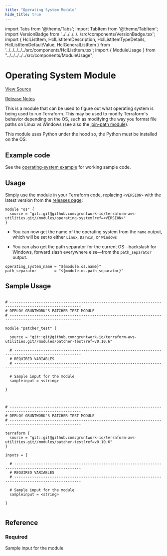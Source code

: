 ```yaml
---
title: "Operating System Module"
hide_title: true
---
```


import Tabs from '@theme/Tabs';
import TabItem from '@theme/TabItem';
import VersionBadge from '../../../../../src/components/VersionBadge.tsx';
import { HclListItem, HclListItemDescription, HclListItemTypeDetails, HclListItemDefaultValue, HclGeneralListItem } from '../../../../../src/components/HclListItem.tsx';
import { ModuleUsage } from "../../../../../src/components/ModuleUsage";

<VersionBadge repoTitle="Terraform Utility Modules" version="0.10.6" lastModifiedVersion="0.10.4"/>

# Operating System Module

<a href="https://github.com/gruntwork-io/terraform-aws-utilities/tree/v0.10.6/modules/patcher-test" className="link-button" title="View the source code for this module in GitHub.">View Source</a>

<a href="https://github.com/gruntwork-io/terraform-aws-utilities/releases/tag/v0.10.4" className="link-button" title="Release notes for only versions which impacted this module.">Release Notes</a>

This is a module that can be used to figure out what operating system is being used to run Terraform. This may be used
to modify Terraform's behavior depending on the OS, such as modifying the way you format file paths on Linux vs
Windows (see also the [join-path module](https://github.com/gruntwork-io/terraform-aws-utilities/tree/v0.10.6/modules/join-path)).

This module uses Python under the hood so, the Python must be installed on the OS.

## Example code

See the [operating-system example](https://github.com/gruntwork-io/terraform-aws-utilities/tree/v0.10.6/examples/operating-system) for working sample code.

## Usage

Simply use the module in your Terraform code, replacing `<VERSION>` with the latest version from the [releases
page](https://github.com/gruntwork-io/terraform-aws-utilities/releases):

```hcl
module "os" {
  source = "git::git@github.com:gruntwork-io/terraform-aws-utilities.git//modules/operating-system?ref=<VERSION>"
}
```

*   You can now get the name of the operating system from the `name` output, which will be set to either `Linux`,
    `Darwin`, or `Windows`

*   You can also get the path separator for the current OS—backslash for Windows, forward slash everywhere else—from the
    `path_separator` output.

```hcl
operating_system_name = "${module.os.name}"
path_separator        = "${module.os.path_separator}"
```

## Sample Usage

<Tabs>
<TabItem value="terraform" label="Terraform" default>

```hcl title="main.tf"

# ------------------------------------------------------------------------------------------------------
# DEPLOY GRUNTWORK'S PATCHER-TEST MODULE
# ------------------------------------------------------------------------------------------------------

module "patcher_test" {

  source = "git::git@github.com:gruntwork-io/terraform-aws-utilities.git//modules/patcher-test?ref=v0.10.6"

  # ----------------------------------------------------------------------------------------------------
  # REQUIRED VARIABLES
  # ----------------------------------------------------------------------------------------------------

  # Sample input for the module
  sampleinput = <string>

}


```

</TabItem>
<TabItem value="terragrunt" label="Terragrunt" default>

```hcl title="terragrunt.hcl"

# ------------------------------------------------------------------------------------------------------
# DEPLOY GRUNTWORK'S PATCHER-TEST MODULE
# ------------------------------------------------------------------------------------------------------

terraform {
  source = "git::git@github.com:gruntwork-io/terraform-aws-utilities.git//modules/patcher-test?ref=v0.10.6"
}

inputs = {

  # ----------------------------------------------------------------------------------------------------
  # REQUIRED VARIABLES
  # ----------------------------------------------------------------------------------------------------

  # Sample input for the module
  sampleinput = <string>

}


```

</TabItem>
</Tabs>




## Reference

<Tabs>
<TabItem value="inputs" label="Inputs" default>

### Required

<HclListItem name="sampleinput" requirement="required" type="string">
<HclListItemDescription>

Sample input for the module

</HclListItemDescription>
</HclListItem>

</TabItem>
<TabItem value="outputs" label="Outputs">

<HclListItem name="name">
</HclListItem>

<HclListItem name="path_separator">
</HclListItem>

<HclListItem name="sampleinput">
</HclListItem>

</TabItem>
</Tabs>

<!-- ##DOCS-SOURCER-START
{
  "originalSources": [
    "https://github.com/gruntwork-io/terraform-aws-utilities/tree/v0.10.6/modules/patcher-test/readme.md",
    "https://github.com/gruntwork-io/terraform-aws-utilities/tree/v0.10.6/modules/patcher-test/variables.tf",
    "https://github.com/gruntwork-io/terraform-aws-utilities/tree/v0.10.6/modules/patcher-test/outputs.tf"
  ],
  "sourcePlugin": "module-catalog-api",
  "hash": "890c19b9ae9cd6274b9c5698b8848cf4"
}
##DOCS-SOURCER-END -->
